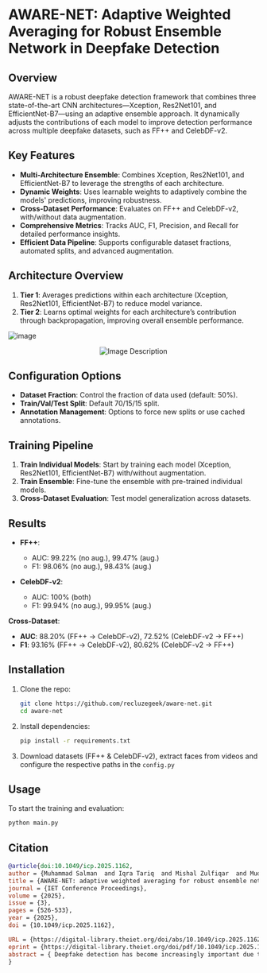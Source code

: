 # AWARE-NET: Adaptive Weighted Averaging for Robust Ensemble Network in Deepfake Detection

## Overview

AWARE-NET is a robust deepfake detection framework that combines three state-of-the-art CNN architectures—Xception, Res2Net101, and EfficientNet-B7—using an adaptive ensemble approach. It dynamically adjusts the contributions of each model to improve detection performance across multiple deepfake datasets, such as FF++ and CelebDF-v2.

## Key Features

* **Multi-Architecture Ensemble**: Combines Xception, Res2Net101, and EfficientNet-B7 to leverage the strengths of each architecture.
* **Dynamic Weights**: Uses learnable weights to adaptively combine the models' predictions, improving robustness.
* **Cross-Dataset Performance**: Evaluates on FF++ and CelebDF-v2, with/without data augmentation.
* **Comprehensive Metrics**: Tracks AUC, F1, Precision, and Recall for detailed performance insights.
* **Efficient Data Pipeline**: Supports configurable dataset fractions, automated splits, and advanced augmentation.

## Architecture Overview

1. **Tier 1**: Averages predictions within each architecture (Xception, Res2Net101, EfficientNet-B7) to reduce model variance.
2. **Tier 2**: Learns optimal weights for each architecture’s contribution through backpropagation, improving overall ensemble performance.

![image](https://github.com/user-attachments/assets/8bd64d5e-fab3-4e94-98f7-4e0fc44ed81c)
<p align="center">
  <img src="https://github.com/user-attachments/assets/e5622fa7-993e-4605-adf0-012a6bff854c" alt="Image Description"/>
</p>



## Configuration Options

* **Dataset Fraction**: Control the fraction of data used (default: 50%).
* **Train/Val/Test Split**: Default 70/15/15 split.
* **Annotation Management**: Options to force new splits or use cached annotations.

## Training Pipeline

1. **Train Individual Models**: Start by training each model (Xception, Res2Net101, EfficientNet-B7) with/without augmentation.
2. **Train Ensemble**: Fine-tune the ensemble with pre-trained individual models.
3. **Cross-Dataset Evaluation**: Test model generalization across datasets.

## Results

* **FF++**:

  * AUC: 99.22% (no aug.), 99.47% (aug.)
  * F1: 98.06% (no aug.), 98.43% (aug.)
* **CelebDF-v2**:

  * AUC: 100% (both)
  * F1: 99.94% (no aug.), 99.95% (aug.)

**Cross-Dataset**:

* **AUC**: 88.20% (FF++ → CelebDF-v2), 72.52% (CelebDF-v2 → FF++)
* **F1**: 93.16% (FF++ → CelebDF-v2), 80.62% (CelebDF-v2 → FF++)

## Installation

1. Clone the repo:

   ```bash
   git clone https://github.com/recluzegeek/aware-net.git
   cd aware-net
   ```

2. Install dependencies:

   ```bash
   pip install -r requirements.txt
   ```

3. Download datasets (FF++ & CelebDF-v2), extract faces from videos and configure the respective paths in the `config.py`

## Usage

To start the training and evaluation:

```bash
python main.py
```

## Citation

```bibtex
@article{doi:10.1049/icp.2025.1162,
author = {Muhammad Salman  and Iqra Tariq  and Mishal Zulfiqar  and Muqadas Jalal  and Sami Aujla  and Sumbal Fatima },
title = {AWARE-NET: adaptive weighted averaging for robust ensemble network in deepfake detection},
journal = {IET Conference Proceedings},
volume = {2025},
issue = {3},
pages = {526-533},
year = {2025},
doi = {10.1049/icp.2025.1162},

URL = {https://digital-library.theiet.org/doi/abs/10.1049/icp.2025.1162},
eprint = {https://digital-library.theiet.org/doi/pdf/10.1049/icp.2025.1162},
abstract = { Deepfake detection has become increasingly important due to the rise of synthetic media, which poses significant risks to digital identity and cyber presence for security and trust. While multiple approaches have improved detection accuracy, challenges remain in achieving consistent performance across diverse datasets and manipulation types. In response, we propose a novel two-tier ensemble framework for deepfake detection based on deep learning that hierarchically combines multiple instances of three state-of-the-art architectures: Xception, Res2Net101, and EfficientNet-B7. Our framework employs a unique approach where each architecture is instantiated three times with different initializations to enhance model diversity, followed by a learnable weighting mechanism that dynamically combines their predictions.Unlike traditional fixed-weight ensembles, our first-tier averages predictions within each architecture family to reduce model variance, while the second tier learns optimal contribution weights through backpropagation, automatically adjusting each architecture's influence based on their detection reliability.Our experiments achieved state-of-the-art intra-dataset performance with AUC scores of 99.22\% (FF++) and 100.00\% (CelebDF-v2), and F1 scores of 98.06\% (FF++) and 99.94\% (CelebDF-v2) without augmentation. With augmentation, we achieve AUC scores of 99.47\% (FF++) and 100.00\% (CelebDF-v2), and F1 scores of 98.43\% (FF++) and 99.95\% (CelebDF-v2). The framework demonstrates robust cross-dataset generalization, achieving AUC scores of 88.20\% and 72.52\%, and F1 scores of 93.16\% and 80.62\% in cross-dataset evaluations. }
}
```

